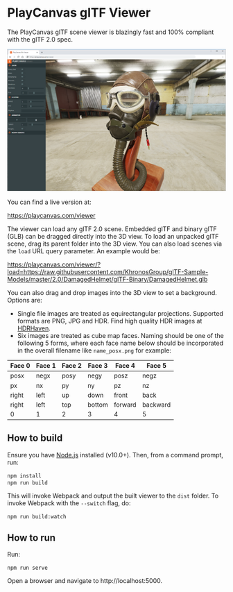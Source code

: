 # PlayCanvas glTF Viewer

The PlayCanvas glTF scene viewer is blazingly fast and 100% compliant with the glTF 2.0 spec. 

[![PlayCanvas Viewer](images/viewer.png)](https://playcanvas.com/viewer)

You can find a live version at:

https://playcanvas.com/viewer

The viewer can load any glTF 2.0 scene. Embedded glTF and binary glTF (GLB) can be dragged directly into the 3D view. To load an unpacked glTF scene, drag its parent folder into the 3D view. You can also load scenes via the `load` URL query parameter. An example would be:

https://playcanvas.com/viewer/?load=https://raw.githubusercontent.com/KhronosGroup/glTF-Sample-Models/master/2.0/DamagedHelmet/glTF-Binary/DamagedHelmet.glb

You can also drag and drop images into the 3D view to set a background. Options are:

* Single file images are treated as equirectangular projections. Supported formats are PNG, JPG and HDR. Find high quality HDR images at [HDRHaven](https://hdrihaven.com/).
* Six images are treated as cube map faces. Naming should be one of the following 5 forms, where each face name below should be incorporated in the overall filename like `name_posx.png` for example:

| Face 0  | Face 1  | Face 2  | Face 3  | Face 4  | Face 5  |
|---------|---------|---------|---------|---------|---------|
| posx    |  negx   | posy    | negy    | posz    | negz    |
| px      |  nx     | py      | ny      | pz      | nz      |
| right   |  left   | up      | down    | front   | back    |
| right   |  left   | top     | bottom  | forward | backward|
| 0       |  1      | 2       | 3       | 4       | 5       |

## How to build

Ensure you have [Node.js](https://nodejs.org) installed (v10.0+). Then, from a command prompt, run:

    npm install
    npm run build

This will invoke Webpack and output the built viewer to the `dist` folder. To invoke Webpack with the `--switch` flag, do:

    npm run build:watch

## How to run

Run:

    npm run serve

Open a browser and navigate to http://localhost:5000.
